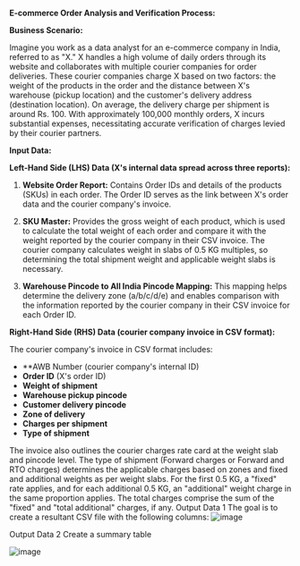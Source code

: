 **E-commerce Order Analysis and Verification Process:**

**Business Scenario:**

Imagine you work as a data analyst for an e-commerce company in India, referred to as "X." X handles a high volume of daily orders through its website and collaborates with multiple courier companies for order deliveries. These courier companies charge X based on two factors: the weight of the products in the order and the distance between X's warehouse (pickup location) and the customer's delivery address (destination location). On average, the delivery charge per shipment is around Rs. 100. With approximately 100,000 monthly orders, X incurs substantial expenses, necessitating accurate verification of charges levied by their courier partners.

**Input Data:**

**Left-Hand Side (LHS) Data (X's internal data spread across three reports):**

1. **Website Order Report:** Contains Order IDs and details of the products (SKUs) in each order. The Order ID serves as the link between X's order data and the courier company's invoice.

2. **SKU Master:** Provides the gross weight of each product, which is used to calculate the total weight of each order and compare it with the weight reported by the courier company in their CSV invoice. The courier company calculates weight in slabs of 0.5 KG multiples, so determining the total shipment weight and applicable weight slabs is necessary.

3. **Warehouse Pincode to All India Pincode Mapping:** This mapping helps determine the delivery zone (a/b/c/d/e) and enables comparison with the information reported by the courier company in their CSV invoice for each Order ID.

**Right-Hand Side (RHS) Data (courier company invoice in CSV format):**

The courier company's invoice in CSV format includes:

- **AWB Number (courier company's internal ID)
- **Order ID** (X's order ID)
- **Weight of shipment**
- **Warehouse pickup pincode**
- **Customer delivery pincode**
- **Zone of delivery**
- **Charges per shipment**
- **Type of shipment**

The invoice also outlines the courier charges rate card at the weight slab and pincode level. The type of shipment (Forward charges or Forward and RTO charges) determines the applicable charges based on zones and fixed and additional weights as per weight slabs. For the first 0.5 KG, a "fixed" rate applies, and for each additional 0.5 KG, an "additional" weight charge in the same proportion applies. The total charges comprise the sum of the "fixed" and "total additional" charges, if any.
Output Data 1
The goal is to create a resultant CSV file with the following columns:
![image](https://github.com/o8Harshitshukla/Excel-Projects/assets/147975255/f6d8e8e1-47b6-4599-a5a1-8126973316ee)



Output Data 2
Create a summary table


![image](https://github.com/o8Harshitshukla/Excel-Projects/assets/147975255/b61d087c-9cd9-4712-8de8-a6be5ab8c2fb)


